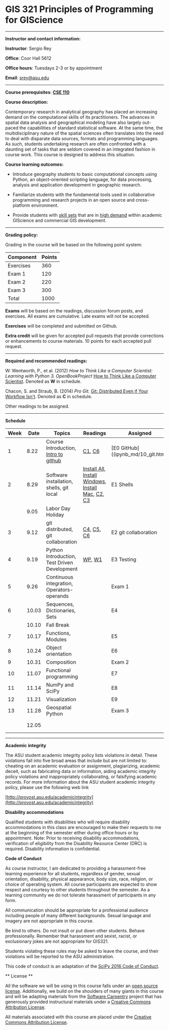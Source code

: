 # GIS 321 Principles of Programming for GIScience

---

**Instructor and contact information:**

**Instructor**: Sergio Rey

**Office**: Coor Hall 5612

**Office hours**: Tuesdays 2-3 or by appointment

**Email**: srey@asu.edu

---


**Course prerequisites**:  **[CSE 110](https://webapp4.asu.edu/catalog/course?s=CSE&n=110&c=TEMPE&t=2167&f=PSF166&r=80027)**


**Course description:**

Contemporary research in analytical geography has placed an increasing demand on the computational skills of its practitioners. The advances in spatial data analysis and geographical modeling have also largely out-paced the capabilities of standard statistical software. At the same time, the multidisciplinary nature of the spatial sciences often translates into the need to deal with disparate data sources, formats and programming languages. As such, students undertaking research are often confronted with a daunting set of tasks that are seldom covered in an integrated fashion in course work. This course is designed to address this situation.



**Course learning outcomes:**

* Introduce geography students to basic computational concepts using Python, an object-oriented scripting language, for data processing, analysis and application development in geographic research.

* Familiarize students with the fundamental tools used in collaborative programming and research projects in an open source and cross-platform environment.

* Provide students with [skill sets](http://www.directionsmag.com/entry/gis-jobs-of-today-should-you-have-programming-skills/473296) that are in [high demand](https://vimeo.com/93278530) within academic GIScience and commercial GIS development.

---

**Grading policy:**



Grading in the course will be based on the following point system:


| **Component**                        | **Points**                           |
|--------------------------------------|--------------------------------------|
| Exercises                            | 360                                  |
| Exam 1                               | 120                                  |
| Exam 2                               | 220                                  |
| Exam 3                               | 300                                  |
| Total                                | 1000                                 |

**Exams** will be based on the readings, discussion forum posts, and exercises. All exams are cumulative.  Late exams will not be accepted.

**Exercises** will be completed and submitted on Github.

**Extra credit** will be given for accepted pull requests that provide corrections or enhancements to course materials. 10 points for each accepted pull request.

---

**Required and recommended readings:**


W: Wentworth, P., et al. (2012) *How to Think Like a Computer
Scientist: Learning with Python 3. OpenBookProject* [How to Think Like a Computer Scientist](http://openbookproject.net/thinkcs/python/english3e/).
Denoted as **W** in schedule.


Chacon, S. and Straub, B. (2014) *Pro Git.* [Git: Distributed Even if Your Workflow Isn't](https://git-scm.com/book/en/v2).
Denoted as **C** in schedule.

Other readings to be assigned.

---

**Schedule**

| Week  | Date | Topics | Readings | Assigned| Due |
|--------|----|--------|----------|---------|-----|
| 1      | 8.22 | Course Introduction, [Intro to github](ipynb_md/10_git.html) | [C1][C1], [C6][C6] | [E0 GitHub]((ipynb_md/10_git.html)| |
| 2      | 8.29 | Software installation, shells, git local | [Install All][Install], [Install Windows][Windows], [Install Mac][Mac], [C2][C2], [C3][C3] | E1 Shells| E0 |
|        | 9.05 | Labor Day Holiday      | | | |
| 3      | 9.12 | git distributed, git collaboration  |[C4][C4], [C5][C5], [C6][C6]  | E2 git collaboration| E1 |
| 4      | 9.19 | Python Introduction, Test Driven Development  | [WP][WP], [W1][W1]  | E3 Testing| E2 |
| 5      | 9.26 | Continuous integration, Operators-operands  |  | Exam 1 | E3 |
| 6      | 10.03 | Sequences, Dictionaries, Sets  |  | E4 | Exam 1 |
|        | 10.10 | Fall Break  |  |  |  |
| 7      | 10.17 | Functions, Modules  |  | E5  | E4  |
| 8      | 10.24 | Object orientation  |  | E6  | E5  |
| 9      | 10.31 | Composition  |  | Exam 2  | E6  |
| 10      | 11.07 | Functional programming   |  | E7  | Exam 2  |
| 11      | 11.14 | NumPy and SciPy   |  | E8  | E7  |
| 12      | 11.21 | Visualization  |  | E9  | E8  |
| 13      | 11.28 | Geospatial Python  |  | Exam 3  | E9  |
|         | 12.05|    |  |         | Exam 3|


---

**Academic integrity**

The ASU student academic integrity policy lists violations in detail.
These violations fall into five broad areas that include but are not
limited to: cheating on an academic evaluation or assignment,
plagiarizing, academic deceit, such as fabricating data or information,
aiding academic integrity policy violations and inappropriately
collaborating, or falsifying academic records. For more information
about the ASU student academic integrity policy, please use the
following web link

[http://provost.asu.edu/academicintegrity](http://provost.asu.edu/academicintegrity)


**Disability accommodations**

Qualified students with disabilities who will require disability
accommodations in this class are encouraged to make their requests to me
at the beginning of the semester either during office hours or by
appointment. Note: Prior to receiving disability accommodations,
verification of eligibility from the Disability Resource Center (DRC) is
required. Disability information is confidential.

**Code of Conduct**

As course instructor, I am dedicated to providing a harassment-free
learning experience for all students, regardless of gender, sexual orientation,
disability, physical appearance, body size, race, religion, or choice of
operating system.  All course participants are expected to show respect and
courtesy to other students  throughout the semester.  As a learning community
we do not tolerate harassment of participants in any form.

All communication should be appropriate for a professional audience including
people of many different backgrounds. Sexual language and imagery are not
appropriate in this course.

Be kind to others. Do not insult or put down other students. Behave
professionally. Remember that harassment and sexist, racist, or exclusionary
jokes are not appropriate for GIS321.

Students violating these rules may be asked to leave the course, and their violations will be reported to the ASU administration.

This code of conduct is an adaptation of the [SciPy 2016 Code of Conduct](http://scipy2016.scipy.org/ehome/146062/388087/).

** License **

All the software we will be using in this course falls under an [open source
license][license].  Additionally, we build on the shoulders of many giants in this course
and will be adapting materials from the [Software Carpentry][sc] project that has
generously provided instructural materials under a [Creative Commons Attribution
License][CCAL].

All materials associated with this course are placed under the [Creative Commons Attribution License][CCAL].

[C1]: https://git-scm.com/book/en/v2/Getting-Started-About-Version-Control
[C2]: https://git-scm.com/book/en/v2/Git-Basics-Getting-a-Git-Repository
[C3]: https://git-scm.com/book/en/v2/Git-Branching-Branches-in-a-Nutshell
[C4]: https://git-scm.com/book/en/v2/Git-on-the-Server-The-Protocols
[C5]: https://git-scm.com/book/en/v2/Distributed-Git-Distributed-Workflows
[C6]: https://git-scm.com/book/en/v2/GitHub-Account-Setup-and-Configuration
[WP]: http://openbookproject.net/thinkcs/python/english3e/preface.html
[W1]: http://openbookproject.net/thinkcs/python/english3e/way_of_the_program.html
[license]: https://opensource.com/resources/what-open-source
[Install]: https://ucsdlib.github.io/2016-07-18-UCSD/
[Mac]: https://www.youtube.com/watch?v=TcSAln46u9U
[Windows]: https://www.youtube.com/watch?v=339AEqk9c-8&app=desktop
[sc]: http://software-carpentry.org/license/
[CCAL]: https://creativecommons.org/licenses/by/4.0/
